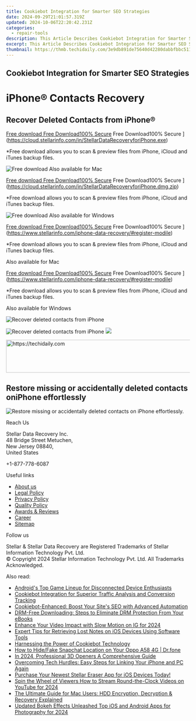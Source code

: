 ```yaml
---
title: Cookiebot Integration for Smarter SEO Strategies
date: 2024-09-29T21:01:57.319Z
updated: 2024-10-06T22:20:42.231Z
categories:
  - repair-tools
description: This Article Describes Cookiebot Integration for Smarter SEO Strategies
excerpt: This Article Describes Cookiebot Integration for Smarter SEO Strategies
thumbnail: https://thmb.techidaily.com/3e9db891de75640d42280dabbfbbc511c64f55b10c2c6cccea4046ea3f8adbe3.jpg
---
```


## Cookiebot Integration for Smarter SEO Strategies

# iPhone® Contacts Recovery

## Recover Deleted Contacts from iPhone®

[Free download Free Download100% Secure](https://www.stellarinfo.com/gdc/iphone-recovery/images/win.png) Free Download100% Secure ](https://cloud.stellarinfo.com/in/StellarDataRecoveryforiPhone.exe)

 \*Free download allows you to scan & preview files from iPhone, iCloud and iTunes backup files.

![Free download](https://www.stellarinfo.com/gdc/iphone-recovery/images/small-apple.png) Also available for Mac

[Free download Free Download100% Secure](https://www.stellarinfo.com/gdc/iphone-recovery/images/mac.png) Free Download100% Secure ](https://cloud.stellarinfo.com/in/StellarDataRecoveryforiPhone.dmg.zip)

 \*Free download allows you to scan & preview files from iPhone, iCloud and iTunes backup files.

![Free download](https://www.stellarinfo.com/gdc/iphone-recovery/images/small-windows.png) Also available for Windows

[Free download Free Download100% Secure](https://www.stellarinfo.com/gdc/iphone-recovery/images/win.png) Free Download100% Secure ](https://www.stellarinfo.com/iphone-data-recovery/#register-modile)

 \*Free download allows you to scan & preview files from iPhone, iCloud and iTunes backup files.

 Also available for Mac

[Free download Free Download100% Secure](https://www.stellarinfo.com/gdc/iphone-recovery/images/mac.png) Free Download100% Secure ](https://www.stellarinfo.com/iphone-data-recovery/#register-modile)

 \*Free download allows you to scan & preview files from iPhone, iCloud and iTunes backup files.

 Also available for Windows

![Recover deleted contacts
from iPhone](https://www.stellarinfo.com/iphone-data-recovery/images/contact2.png)

![Recover deleted contacts
from iPhone](https://www.stellarinfo.com/iphone-data-recovery/images/contacts.png) ![](https://www.stellarinfo.com/iphone-data-recovery/iphone-recovery/images/bg1-old.png)

<!-- affiliate ads begin -->
<a href="https://dhgate.sjv.io/c/5597632/1172027/12108" target="_top" id="1172027">
  <img src="//a.impactradius-go.com/display-ad/12108-1172027" border="0" alt="https://techidaily.com" width="728" height="90"/>
</a>
<img height="0" width="0" src="https://dhgate.sjv.io/i/5597632/1172027/12108" style="position:absolute;visibility:hidden;" border="0" />
<!-- affiliate ads end -->

## Restore missing or accidentally deleted contacts oniPhone effortlessly

![Restore missing or accidentally deleted contacts on
iPhone effortlessly.](https://www.stellarinfo.com/iphone-data-recovery/images/iphone-contact-icon.png)

Reach Us

 Stellar Data Recovery Inc.  
 48 Bridge Street Metuchen,  
 New Jersey 08840,  
 United States

+1-877-778-6087

Useful links

* [About us](https://tools.techidaily.com/stellardata-recovery/buy-now/)
* [Legal Policy](https://tools.techidaily.com/stellardata-recovery/buy-now/)
* [Privacy Policy](https://tools.techidaily.com/stellardata-recovery/buy-now/)
* [Quality Policy](https://tools.techidaily.com/stellardata-recovery/buy-now/)
* [Awards & Reviews](https://tools.techidaily.com/stellardata-recovery/buy-now/)
* [Career](https://tools.techidaily.com/stellardata-recovery/buy-now/)
* [Sitemap](https://www.stellarinfo.com/sitemap.php)

Follow us

[](https://www.facebook.com/stellarinfo) [](https://twitter.com/stellarinfo) [](https://www.linkedin.com/company/stellardatarecovery/) [](https://www.youtube.com/user/stellarite)

 Stellar & Stellar Data Recovery are Registered Trademarks of Stellar Information Technology Pvt. Ltd.  
 © Copyright 2024 Stellar Information Technology Pvt. Ltd. All Trademarks Acknowledged.

<ins class="adsbygoogle"
     style="display:block"
     data-ad-format="autorelaxed"
     data-ad-client="ca-pub-7571918770474297"
     data-ad-slot="1223367746"></ins>

<ins class="adsbygoogle"
     style="display:block"
     data-ad-client="ca-pub-7571918770474297"
     data-ad-slot="8358498916"
     data-ad-format="auto"
     data-full-width-responsive="true"></ins>

<span class="atpl-alsoreadstyle">Also read:</span>
<div><ul>
<li><a href="https://on-screen-recording.techidaily.com/androids-top-game-lineup-for-disconnected-device-enthusiasts/"><u>Android's Top Game Lineup for Disconnected Device Enthusiasts</u></a></li>
<li><a href="https://data-safeguard.techidaily.com/cookiebot-integration-for-superior-traffic-analysis-and-conversion-tracking/"><u>Cookiebot Integration for Superior Traffic Analysis and Conversion Tracking</u></a></li>
<li><a href="https://data-safeguard.techidaily.com/cookiebot-enhanced-boost-your-sites-seo-with-advanced-automation/"><u>Cookiebot-Enhanced: Boost Your Site's SEO with Advanced Automation</u></a></li>
<li><a href="https://tech-renaissance.techidaily.com/drm-free-downloading-steps-to-eliminate-drm-protection-from-your-ebooks/"><u>DRM-Free Downloading: Steps to Eliminate DRM Protection From Your eBooks</u></a></li>
<li><a href="https://instagram-videos.techidaily.com/enhance-your-video-impact-with-slow-motion-on-ig-for-2024/"><u>Enhance Your Video Impact with Slow Motion on IG for 2024</u></a></li>
<li><a href="https://data-safeguard.techidaily.com/expert-tips-for-retrieving-lost-notes-on-ios-devices-using-software-tools/"><u>Expert Tips for Retrieving Lost Notes on iOS Devices Using Software Tools</u></a></li>
<li><a href="https://data-safeguard.techidaily.com/harnessing-the-power-of-cookiebot-technology/"><u>Harnessing the Power of Cookiebot Technology</u></a></li>
<li><a href="https://location-social.techidaily.com/how-to-hidefake-snapchat-location-on-your-oppo-a58-4g-drfone-by-drfone-virtual-android/"><u>How to Hide/Fake Snapchat Location on Your Oppo A58 4G | Dr.fone</u></a></li>
<li><a href="https://youtube-blog.techidaily.com/24-professional-3d-openers-a-comprehensive-guide/"><u>In 2024, Professional 3D Openers A Comprehensive Guide</u></a></li>
<li><a href="https://fox-that.techidaily.com/overcoming-tech-hurdles-easy-steps-for-linking-your-iphone-and-pc-again/"><u>Overcoming Tech Hurdles: Easy Steps for Linking Your iPhone and PC Again</u></a></li>
<li><a href="https://data-safeguard.techidaily.com/purchase-your-newest-stellar-eraser-app-for-ios-devices-today/"><u>Purchase Your Newest Stellar Eraser App for iOS Devices Today!</u></a></li>
<li><a href="https://facebook-record-videos.techidaily.com/spin-the-wheel-of-viewers-how-to-stream-round-the-clock-videos-on-youtube-for-2024/"><u>Spin the Wheel of Viewers How to Stream Round-the-Clock Videos on YouTube for 2024</u></a></li>
<li><a href="https://data-safeguard.techidaily.com/the-ultimate-guide-for-mac-users-hdd-encryption-decryption-and-recovery-explained/"><u>The Ultimate Guide for Mac Users: HDD Encryption, Decryption & Recovery Explained</u></a></li>
<li><a href="https://smart-video-creator.techidaily.com/updated-bokeh-effects-unleashed-top-ios-and-android-apps-for-photography-for-2024/"><u>Updated Bokeh Effects Unleashed Top iOS and Android Apps for Photography for 2024</u></a></li>
</ul></div>

